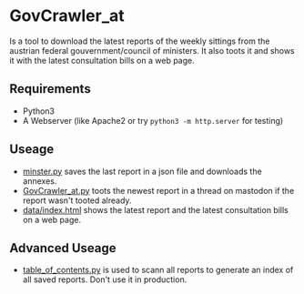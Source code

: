 # GovCrawler_at

Is a tool to download the latest reports of the weekly sittings from the austrian federal gouvernment/council of ministers. It also toots it and shows it with the latest consultation bills on a web page.

## Requirements
+ Python3
+ A Webserver (like Apache2 or try `python3 -m http.server` for testing)

## Useage
+ [minster.py](minster.py) saves the last report in a json file and downloads the annexes.
+ [GovCrawler_at.py](GovCrawler_at.py) toots the newest report in a thread on mastodon if the report wasn't tooted already.
+ [data/index.html](../data/index.html) shows the latest report and the latest consultation bills on a web page.

## Advanced Useage
+ [table_of_contents.py](table_of_contents.py) is used to scann all reports to generate an index of all saved reports. Don't use it in production.
